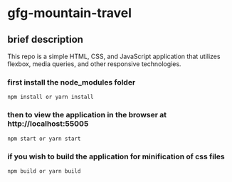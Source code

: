 # gfg-mountain-travel

## brief description
This repo is a simple HTML, CSS, and JavaScript application that utilizes 
flexbox, media queries, and other responsive technologies.

### first install the node_modules folder
`npm install or yarn install`

### then to view the application in the browser at http://localhost:55005
`npm start or yarn start`

### if you wish to build the application for minification of css files
`npm build or yarn build`